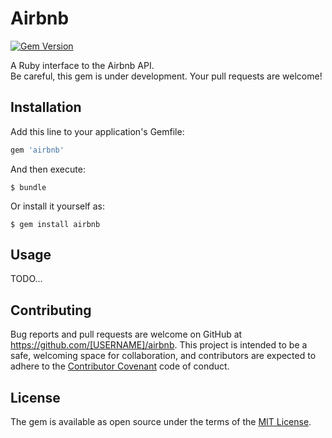 # Airbnb
[![Gem Version](https://badge.fury.io/rb/airbnb.png)](http://badge.fury.io/rb/airbnb)

A Ruby interface to the Airbnb API.  
Be careful, this gem is under development. Your pull requests are welcome!

## Installation

Add this line to your application's Gemfile:

```ruby
gem 'airbnb'
```

And then execute:

    $ bundle

Or install it yourself as:

    $ gem install airbnb

## Usage

TODO...

## Contributing

Bug reports and pull requests are welcome on GitHub at https://github.com/[USERNAME]/airbnb. This project is intended to be a safe, welcoming space for collaboration, and contributors are expected to adhere to the [Contributor Covenant](http://contributor-covenant.org) code of conduct.


## License

The gem is available as open source under the terms of the [MIT License](http://opensource.org/licenses/MIT).

